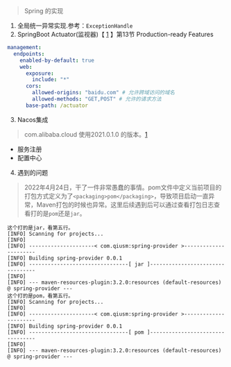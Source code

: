 > Spring 的实现

1. 全局统一异常实现.参考：`ExceptionHandle`
2. SpringBoot Actuator(监视器)【 [1](https://docs.spring.io/spring-boot/docs/2.6.3/reference/htmlsingle/) 】第13节 Production-ready Features
```yml
management:
  endpoints:
    enabled-by-default: true
    web:
      exposure:
        include: "*"
      cors:
        allowed-origins: "baidu.com" # 允许跨域访问的域名
        allowed-methods: "GET,POST" # 允许的请求方法
      base-path: /actuator
```

3. Nacos集成

> com.alibaba.cloud 使用2021.0.1.0 的版本。[1](https://spring.io/projects/spring-cloud-alibaba#learn)
- 服务注册
- 配置中心

4. 遇到的问题
> 2022年4月24日，干了一件非常愚蠢的事情。pom文件中定义当前项目的打包方式定义为了`<packaging>pom</packaging>`，导致项目启动一直异常，Maven打包的时候也异常。这里后续遇到后可以通过查看打包日志查看打的是`pom`还是`jar`。
```text
这个打的是jar，看第五行。
[INFO] Scanning for projects...
[INFO] 
[INFO] ---------------------< com.qiusm:spring-provider >----------------------
[INFO] Building spring-provider 0.0.1
[INFO] --------------------------------[ jar ]---------------------------------
[INFO] 
[INFO] --- maven-resources-plugin:3.2.0:resources (default-resources) @ spring-provider ---
这个打的是pom，看第五行。
[INFO] Scanning for projects...
[INFO] 
[INFO] ---------------------< com.qiusm:spring-provider >----------------------
[INFO] Building spring-provider 0.0.1
[INFO] --------------------------------[ pom ]---------------------------------
[INFO] 
[INFO] --- maven-resources-plugin:3.2.0:resources (default-resources) @ spring-provider ---
```

